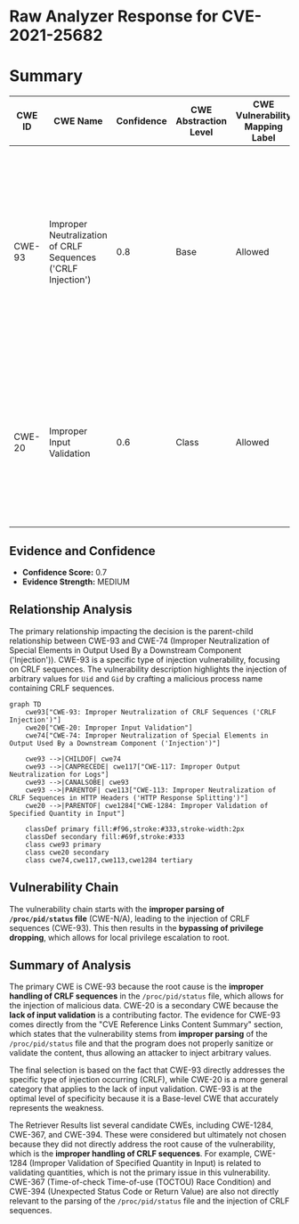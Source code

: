 # Raw Analyzer Response for CVE-2021-25682

# Summary
| CWE ID | CWE Name | Confidence | CWE Abstraction Level | CWE Vulnerability Mapping Label | CWE-Vulnerability Mapping Notes |
|---|---|---|---|---|---|
| CWE-93 | Improper Neutralization of CRLF Sequences ('CRLF Injection') | 0.8 | Base | Allowed | Primary CWE. The vulnerability stems from the **improper parsing of the `/proc/pid/status` file**, specifically due to the injection of CRLF sequences. The **incorrect parsing** leads to **manipulation of `real_uid` and `real_gid`**, ultimately bypassing privilege dropping. |
| CWE-20 | Improper Input Validation | 0.6 | Class | Allowed | Secondary CWE. The vulnerability involves a lack of input validation in the `get_pid_info()` function. This allows for the injection of malicious values via the process name, which are then used as `real_uid` and `real_gid`. |

## Evidence and Confidence

*   **Confidence Score:** 0.7
*   **Evidence Strength:** MEDIUM

## Relationship Analysis
The primary relationship impacting the decision is the parent-child relationship between CWE-93 and CWE-74 (Improper Neutralization of Special Elements in Output Used By a Downstream Component ('Injection')). CWE-93 is a specific type of injection vulnerability, focusing on CRLF sequences. The vulnerability description highlights the injection of arbitrary values for `Uid` and `Gid` by crafting a malicious process name containing CRLF sequences.

```mermaid
graph TD
    cwe93["CWE-93: Improper Neutralization of CRLF Sequences ('CRLF Injection')"]
    cwe20["CWE-20: Improper Input Validation"]
    cwe74["CWE-74: Improper Neutralization of Special Elements in Output Used By a Downstream Component ('Injection')"]

    cwe93 -->|CHILDOF| cwe74
    cwe93 -->|CANPRECEDE| cwe117["CWE-117: Improper Output Neutralization for Logs"]
    cwe93 -->|CANALSOBE| cwe93
    cwe93 -->|PARENTOF| cwe113["CWE-113: Improper Neutralization of CRLF Sequences in HTTP Headers ('HTTP Response Splitting')"]
    cwe20 -->|PARENTOF| cwe1284["CWE-1284: Improper Validation of Specified Quantity in Input"]

    classDef primary fill:#f96,stroke:#333,stroke-width:2px
    classDef secondary fill:#69f,stroke:#333
    class cwe93 primary
    class cwe20 secondary
    class cwe74,cwe117,cwe113,cwe1284 tertiary
```

## Vulnerability Chain
The vulnerability chain starts with the **improper parsing of `/proc/pid/status` file** (CWE-N/A), leading to the injection of CRLF sequences (CWE-93). This then results in the **bypassing of privilege dropping**, which allows for local privilege escalation to root.

## Summary of Analysis
The primary CWE is CWE-93 because the root cause is the **improper handling of CRLF sequences** in the `/proc/pid/status` file, which allows for the injection of malicious data. CWE-20 is a secondary CWE because the **lack of input validation** is a contributing factor. The evidence for CWE-93 comes directly from the "CVE Reference Links Content Summary" section, which states that the vulnerability stems from **improper parsing** of the `/proc/pid/status` file and that the program does not properly sanitize or validate the content, thus allowing an attacker to inject arbitrary values.

The final selection is based on the fact that CWE-93 directly addresses the specific type of injection occurring (CRLF), while CWE-20 is a more general category that applies to the lack of input validation. CWE-93 is at the optimal level of specificity because it is a Base-level CWE that accurately represents the weakness.

The Retriever Results list several candidate CWEs, including CWE-1284, CWE-367, and CWE-394. These were considered but ultimately not chosen because they did not directly address the root cause of the vulnerability, which is the **improper handling of CRLF sequences**. For example, CWE-1284 (Improper Validation of Specified Quantity in Input) is related to validating quantities, which is not the primary issue in this vulnerability. CWE-367 (Time-of-check Time-of-use (TOCTOU) Race Condition) and CWE-394 (Unexpected Status Code or Return Value) are also not directly relevant to the parsing of the `/proc/pid/status` file and the injection of CRLF sequences.